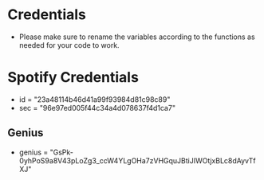 # Credentials

- Please make sure to rename the variables according to the functions as needed for your code to work.

# Spotify Credentials
- id = "23a48114b46d41a99f93984d81c98c89"
- sec = "96e97ed005f44c34a4d078637f4d1ca7"

## Genius
- genius = "GsPk-0yhPoS9a8V43pLoZg3_ccW4YLgOHa7zVHGquJBtiJIWOtjxBLc8dAyvTfXJ"

